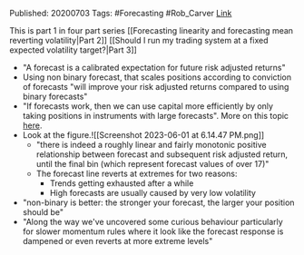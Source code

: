 
Published: 20200703
Tags: #Forecasting #Rob_Carver 
[Link](https://qoppac.blogspot.com/2020/07/do-non-binary-forecasts-work.html)

This is part 1 in four part series
[[Forecasting linearity and forecasting mean reverting volatility|Part 2]]
[[Should I run my trading system at a fixed expected volatility target?|Part 3]]

- "A forecast is a calibrated expectation for future risk adjusted returns"
- Using non binary forecast, that scales positions according to conviction of forecasts "will improve your risk adjusted returns compared to using binary forecasts"
- "If forecasts work, then we can use capital more efficiently by only taking positions in instruments with large forecasts". More on this topic [here](onenote:#Diversification%20and%20small%20account%20size&section-id={53308BA0-754B-4351-9807-96CB38F3A77D}&page-id={D79D5792-59FB-458F-A1DB-9EFFF3165753}&end&base-path=https://d.docs.live.net/6d94afbf51158917/Documents/Markets/Rob%20Carver's%20Blog.one).
- Look at the figure.![[Screenshot 2023-06-01 at 6.14.47 PM.png]]
	- "there is indeed a roughly linear and fairly monotonic positive relationship between forecast and subsequent risk adjusted return, until the final bin (which represent forecast values of over 17)"
	- The forecast line reverts at extremes for two reasons:
		- Trends getting exhausted after a while
		- High forecasts are usually caused by very low volatility
- "non-binary is better: the stronger your forecast, the larger your position should be"
- "Along the way we've uncovered some curious behaviour particularly for slower momentum rules where it look like the forecast response is dampened or even reverts at more extreme levels"